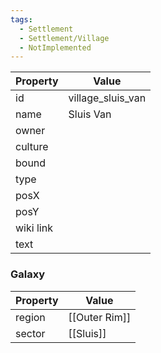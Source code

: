 ```yaml
---
tags:
  - Settlement
  - Settlement/Village
  - NotImplemented
---
```


| Property  | Value             |
| --------- | ----------------- |
| id        | village_sluis_van |
| name      | Sluis Van         |
| owner     |                   |
| culture   |                   |
| bound     |                   |
| type      |                   |
| posX      |                   |
| posY      |                   |
| wiki link |                   |
| text      |                   |

### Galaxy
| Property | Value         |
| -------- | ------------- |
| region   | [[Outer Rim]] |
| sector   | [[Sluis]]     |
